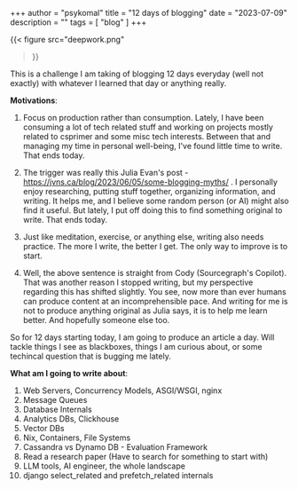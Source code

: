 +++
author = "psykomal"
title = "12 days of blogging"
date = "2023-07-09"
description = ""
tags = [
    "blog"
]
+++


{{< figure
		  src="deepwork.png"
>}}


This is a challenge I am taking of blogging 12 days everyday (well not exactly) with whatever I learned that day or anything really.

  

**Motivations**:

1. Focus on production rather than consumption. Lately, I have been consuming a lot of tech related stuff and working on projects mostly related to csprimer and some misc tech interests. Between that and managing my time in personal well-being, I've found little time to write. That ends today.

2. The trigger was really this Julia Evan's post - https://jvns.ca/blog/2023/06/05/some-blogging-myths/ . I personally enjoy researching, putting stuff together, organizing information, and writing. It helps me, and I believe some random person (or AI) might also find it useful. But lately, I put off doing this to find something original to write. That ends today.

3. Just like meditation, exercise, or anything else, writing also needs practice. The more I write, the better I get. The only way to improve is to start.

4. Well, the above sentence is straight from Cody (Sourcegraph's Copilot). That was another reason I stopped writing, but my perspective regarding this has shifted slightly. You see, now more than ever humans can produce content at an incomprehensible pace. And writing for me is not to produce anything original as Julia says, it is to help me learn better. And hopefully someone else too. 

  

So for 12 days starting today, I am going to produce an article a day. Will tackle things I see as blackboxes, things I am curious about, or some techincal question that is bugging me lately.

  

**What am I going to write about**:

1. Web Servers, Concurrency Models, ASGI/WSGI, nginx
2. Message Queues
3. Database Internals
4. Analytics DBs, Clickhouse
5. Vector DBs
6. Nix, Containers, File Systems
7. Cassandra vs Dynamo DB - Evaluation Framework
8. Read a research paper (Have to search for something to start with)
9. LLM tools, AI engineer, the whole landscape
10. django select_related and prefetch_related internals